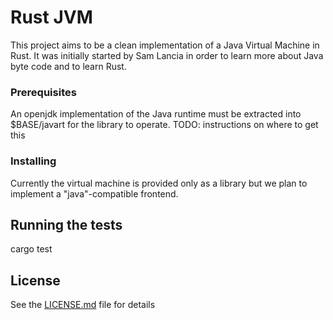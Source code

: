 # Rust JVM

This project aims to be a clean implementation of a Java Virtual Machine in Rust. It was initially started by Sam Lancia in order to learn more about Java byte code and to learn Rust.

### Prerequisites

An openjdk implementation of the Java runtime must be extracted into $BASE/javart for the library to operate. TODO: instructions on where to get this

### Installing

Currently the virtual machine is provided only as a library but we plan to implement a "java"-compatible frontend.

## Running the tests

  cargo test

## License

See the [LICENSE.md](LICENSE.md) file for details

